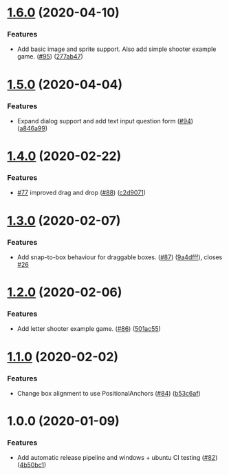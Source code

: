 # [1.6.0](https://github.com/MartinHowarth/shimmer/compare/1.5.0...1.6.0) (2020-04-10)


### Features

* Add basic image and sprite support. Also add simple shooter example game. ([#95](https://github.com/MartinHowarth/shimmer/issues/95)) ([277ab47](https://github.com/MartinHowarth/shimmer/commit/277ab477d98e7d514506faf8d7c8ef24da655bdf))

# [1.5.0](https://github.com/MartinHowarth/shimmer/compare/1.4.0...1.5.0) (2020-04-04)


### Features

* Expand dialog support and add text input question form ([#94](https://github.com/MartinHowarth/shimmer/issues/94)) ([a846a99](https://github.com/MartinHowarth/shimmer/commit/a846a998d1b1638739eb83788f3462ddc62aaf20))

# [1.4.0](https://github.com/MartinHowarth/shimmer/compare/1.3.0...1.4.0) (2020-02-22)


### Features

* [#77](https://github.com/MartinHowarth/shimmer/issues/77) improved drag and drop ([#88](https://github.com/MartinHowarth/shimmer/issues/88)) ([c2d9071](https://github.com/MartinHowarth/shimmer/commit/c2d9071aef5a831d43821a273d539c428cd0e65a))

# [1.3.0](https://github.com/MartinHowarth/shimmer/compare/1.2.0...1.3.0) (2020-02-07)


### Features

* Add snap-to-box behaviour for draggable boxes. ([#87](https://github.com/MartinHowarth/shimmer/issues/87)) ([9a4dfff](https://github.com/MartinHowarth/shimmer/commit/9a4dfff1cccccfd2f75cd6f86e8e5d1cac96505a)), closes [#26](https://github.com/MartinHowarth/shimmer/issues/26)

# [1.2.0](https://github.com/MartinHowarth/shimmer/compare/1.1.0...1.2.0) (2020-02-06)


### Features

* Add letter shooter example game. ([#86](https://github.com/MartinHowarth/shimmer/issues/86)) ([501ac55](https://github.com/MartinHowarth/shimmer/commit/501ac55bbce4d5ee1d66bcff1e6931dd59ace5cf))

# [1.1.0](https://github.com/MartinHowarth/shimmer/compare/1.0.0...1.1.0) (2020-02-02)


### Features

* Change box alignment to use PositionalAnchors ([#84](https://github.com/MartinHowarth/shimmer/issues/84)) ([b53c6af](https://github.com/MartinHowarth/shimmer/commit/b53c6af883aa26a12fa3a2cffd452e86e3ede266))

# 1.0.0 (2020-01-09)


### Features

* Add automatic release pipeline and windows + ubuntu CI testing ([#82](https://github.com/MartinHowarth/shimmer/issues/82)) ([4b50bc1](https://github.com/MartinHowarth/shimmer/commit/4b50bc10582270aa0f8b166bae616c2bcd293922))
